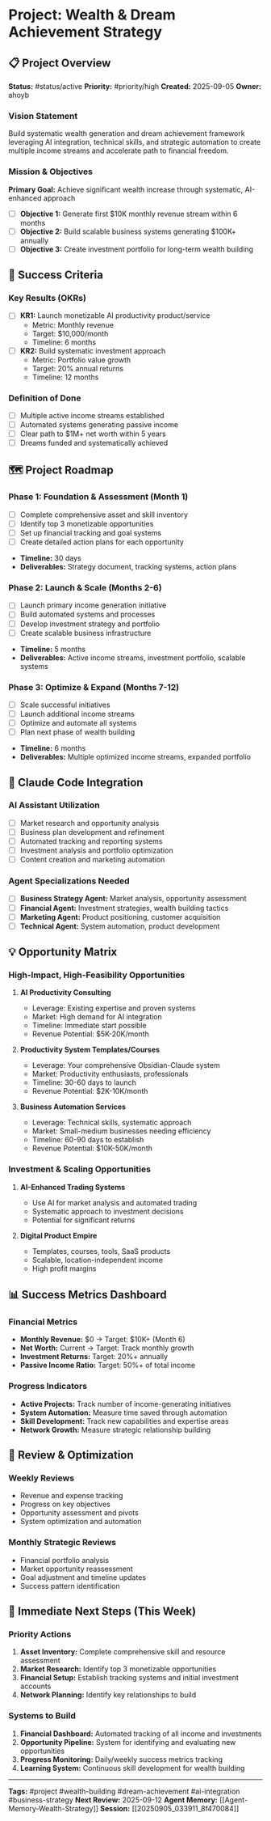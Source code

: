# Project: Wealth & Dream Achievement Strategy

## 📋 Project Overview
**Status:** #status/active
**Priority:** #priority/high
**Created:** 2025-09-05
**Owner:** ahoyb

### Vision Statement
Build systematic wealth generation and dream achievement framework leveraging AI integration, technical skills, and strategic automation to create multiple income streams and accelerate path to financial freedom.

### Mission & Objectives
**Primary Goal:** Achieve significant wealth increase through systematic, AI-enhanced approach
- [ ] **Objective 1:** Generate first $10K monthly revenue stream within 6 months
- [ ] **Objective 2:** Build scalable business systems generating $100K+ annually
- [ ] **Objective 3:** Create investment portfolio for long-term wealth building

## 🎯 Success Criteria
### Key Results (OKRs)
- [ ] **KR1:** Launch monetizable AI productivity product/service
  - Metric: Monthly revenue
  - Target: $10,000/month
  - Timeline: 6 months
- [ ] **KR2:** Build systematic investment approach
  - Metric: Portfolio value growth
  - Target: 20% annual returns
  - Timeline: 12 months

### Definition of Done
- [ ] Multiple active income streams established
- [ ] Automated systems generating passive income
- [ ] Clear path to $1M+ net worth within 5 years
- [ ] Dreams funded and systematically achieved

## 🗺️ Project Roadmap
### Phase 1: Foundation & Assessment (Month 1)
- [ ] Complete comprehensive asset and skill inventory
- [ ] Identify top 3 monetizable opportunities
- [ ] Set up financial tracking and goal systems
- [ ] Create detailed action plans for each opportunity
- **Timeline:** 30 days
- **Deliverables:** Strategy document, tracking systems, action plans

### Phase 2: Launch & Scale (Months 2-6)
- [ ] Launch primary income generation initiative
- [ ] Build automated systems and processes
- [ ] Develop investment strategy and portfolio
- [ ] Create scalable business infrastructure
- **Timeline:** 5 months
- **Deliverables:** Active income streams, investment portfolio, scalable systems

### Phase 3: Optimize & Expand (Months 7-12)
- [ ] Scale successful initiatives
- [ ] Launch additional income streams
- [ ] Optimize and automate all systems
- [ ] Plan next phase of wealth building
- **Timeline:** 6 months
- **Deliverables:** Multiple optimized income streams, expanded portfolio

## 🧠 Claude Code Integration
### AI Assistant Utilization
- [ ] Market research and opportunity analysis
- [ ] Business plan development and refinement
- [ ] Automated tracking and reporting systems
- [ ] Investment analysis and portfolio optimization
- [ ] Content creation and marketing automation

### Agent Specializations Needed
- [ ] **Business Strategy Agent:** Market analysis, opportunity assessment
- [ ] **Financial Agent:** Investment strategies, wealth building tactics
- [ ] **Marketing Agent:** Product positioning, customer acquisition
- [ ] **Technical Agent:** System automation, product development

## 💡 Opportunity Matrix
### High-Impact, High-Feasibility Opportunities
1. **AI Productivity Consulting**
   - Leverage: Existing expertise and proven systems
   - Market: High demand for AI integration
   - Timeline: Immediate start possible
   - Revenue Potential: $5K-20K/month

2. **Productivity System Templates/Courses**
   - Leverage: Your comprehensive Obsidian-Claude system
   - Market: Productivity enthusiasts, professionals
   - Timeline: 30-60 days to launch
   - Revenue Potential: $2K-10K/month

3. **Business Automation Services**
   - Leverage: Technical skills, systematic approach
   - Market: Small-medium businesses needing efficiency
   - Timeline: 60-90 days to establish
   - Revenue Potential: $10K-50K/month

### Investment & Scaling Opportunities
1. **AI-Enhanced Trading Systems**
   - Use AI for market analysis and automated trading
   - Systematic approach to investment decisions
   - Potential for significant returns

2. **Digital Product Empire**
   - Templates, courses, tools, SaaS products
   - Scalable, location-independent income
   - High profit margins

## 📊 Success Metrics Dashboard
### Financial Metrics
- **Monthly Revenue:** $0 → Target: $10K+ (Month 6)
- **Net Worth:** Current → Target: Track monthly growth
- **Investment Returns:** Target: 20%+ annually
- **Passive Income Ratio:** Target: 50%+ of total income

### Progress Indicators
- **Active Projects:** Track number of income-generating initiatives
- **System Automation:** Measure time saved through automation
- **Skill Development:** Track new capabilities and expertise areas
- **Network Growth:** Measure strategic relationship building

## 🔄 Review & Optimization
### Weekly Reviews
- Revenue and expense tracking
- Progress on key objectives
- Opportunity assessment and pivots
- System optimization and automation

### Monthly Strategic Reviews
- Financial portfolio analysis
- Market opportunity reassessment
- Goal adjustment and timeline updates
- Success pattern identification

## 🚀 Immediate Next Steps (This Week)
### Priority Actions
1. **Asset Inventory:** Complete comprehensive skill and resource assessment
2. **Market Research:** Identify top 3 monetizable opportunities
3. **Financial Setup:** Establish tracking systems and initial investment accounts
4. **Network Planning:** Identify key relationships to build

### Systems to Build
1. **Financial Dashboard:** Automated tracking of all income and investments
2. **Opportunity Pipeline:** System for identifying and evaluating new opportunities  
3. **Progress Monitoring:** Daily/weekly success metrics tracking
4. **Learning System:** Continuous skill development for wealth building

---
**Tags:** #project #wealth-building #dream-achievement #ai-integration #business-strategy
**Next Review:** 2025-09-12
**Agent Memory:** [[Agent-Memory-Wealth-Strategy]]
**Session:** [[20250905_033911_8f470084]]